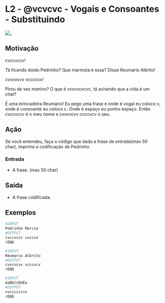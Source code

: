 # L2 - @vcvcvc - Vogais e Consoantes - Substituindo

![_](https://raw.githubusercontent.com/qxcodefup/arcade/master/base/vcvcvc/cover.jpg)

## Motivação

cvccvccv!

Tá ficando doido Pedrinho? Que marmota é essa? Disse Reumario Albrito!

cvvcvcvv vcccvcv!

Pirou de vez menino? O que é vcvcvcvcvc, tá achando que a vida é um chat?

É uma brincadeira Reumário! Eu pego uma frase e onde é vogal eu coloco v, onde é consoante eu coloco c. Onde é espaço eu ponho espaço. Então cvccvccv é o meu nome e cvvcvcvv ccccvcv o seu.

## Ação

Se você entendeu, faça o código que dada a frase de entrada(max 50 char), imprime a codificação de Pedrinho.

### Entrada

* A frase. (max 50 char)

## Saída

* A frase códificada.

## Exemplos

``` py
#INPUT
Pedrinho Marcio
#OUTPUT
cvccvccv cvccvv
#END
```

```py
#INPUT
Reumario Albrito
#OUTPUT
cvvcvcvv vcccvcv
#END
```

```py
#INPUT
AaBbCcDdEe
#OUTPUT
vvccccccvv
#END
```
